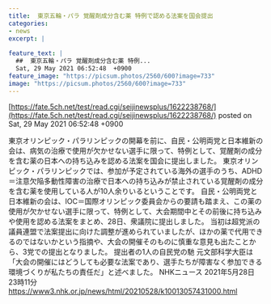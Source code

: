 ```yaml
---
title:  東京五輪・パラ 覚醒剤成分含む薬 特例で認める法案を国会提出  
categories:
- news
excerpt: |
  
feature_text: |
  ##  東京五輪・パラ 覚醒剤成分含む薬 特例...
  Sat, 29 May 2021 06:52:48  +0900
feature_image: "https://picsum.photos/2560/600?image=733"
image: "https://picsum.photos/2560/600?image=733"
---
```


[https://fate.5ch.net/test/read.cgi/seijinewsplus/1622238768/](https://fate.5ch.net/test/read.cgi/seijinewsplus/1622238768/)
posted on Sat, 29 May 2021 06:52:48  +0900

<!--more-->

東京オリンピック・パラリンピックの開幕を前に、自民・公明両党と日本維新の会は、病気の治療で使用が欠かせない選手に限って、特例として、覚醒剤の成分を含む薬の日本への持ち込みを認める法案を国会に提出しました。 東京オリンピック・パラリンピックでは、参加が予定されている海外の選手のうち、ADHD＝注意欠陥多動性障害の治療で日本への持ち込みが禁止されている覚醒剤の成分を含む薬を使用している人が10人余りいるということです。 自民・公明両党と日本維新の会は、IOC＝国際オリンピック委員会からの要請も踏まえ、この薬の使用が欠かせない選手に限って、特例として、大会期間中とその前後に持ち込みや使用を認める法案をまとめ、28日、衆議院に提出しました。 当初は超党派の議員連盟で法案提出に向けた調整が進められていましたが、ほかの薬で代用できるのではないかという指摘や、大会の開催そのものに慎重な意見も出たことから、3党での提出となりました。 提出者の1人の自民党の馳 元文部科学大臣は「大会の開催にはどうしても必要な法案であり、選手たちが障害なく参加できる環境づくりが私たちの責任だ」と述べました。 NHKニュース 2021年5月28日 23時11分 https://www3.nhk.or.jp/news/html/20210528/k10013057431000.html
